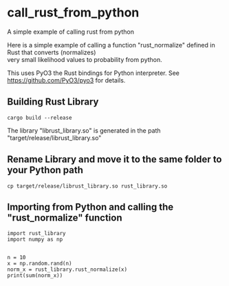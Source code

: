 # call_rust_from_python
A simple example of calling rust from python

Here is a simple example of calling a function "rust_normalize" defined in Rust that converts (normalizes)   
very small likelihood values to probability from python. 

This uses PyO3 the Rust bindings for Python interpreter. See https://github.com/PyO3/pyo3 for details.

## Building Rust Library
```
cargo build --release
```

The library "librust_library.so" is generated in the path "target/release/librust_library.so"

## Rename Library and move it to the same folder to your Python path 
```
cp target/release/librust_library.so rust_library.so
```

## Importing from Python and calling the "rust_normalize" function
```
import rust_library
import numpy as np


n = 10
x = np.random.rand(n)
norm_x = rust_library.rust_normalize(x)
print(sum(norm_x))
```
